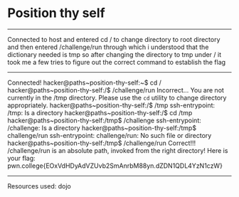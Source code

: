 # Position thy self
***
Connected to host and entered cd / to change directory to root directory and then entered /challenge/run through which i understood that the dictionary needed is tmp 
so after changing the directory to tmp under / it took me a few tries to figure out the correct command to establish the flag
***
Connected!
hacker@paths~position-thy-self:~$ cd /
hacker@paths~position-thy-self:/$ /challenge/run
Incorrect...
You are not currently in the /tmp directory.
Please use the `cd` utility to change directory appropriately.
hacker@paths~position-thy-self:/$ /tmp
ssh-entrypoint: /tmp: Is a directory
hacker@paths~position-thy-self:/$ cd /tmp
hacker@paths~position-thy-self:/tmp$ /challenge
ssh-entrypoint: /challenge: Is a directory
hacker@paths~position-thy-self:/tmp$ challenge/run
ssh-entrypoint: challenge/run: No such file or directory
hacker@paths~position-thy-self:/tmp$ /challenge/run
Correct!!!
/challenge/run is an absolute path, invoked from the right directory!
Here is your flag:
pwn.college{EOxVdHDyAdVZUvb2SmAnrbM88yn.dZDN1QDL4YzN1czW}
***
Resources used:
dojo
